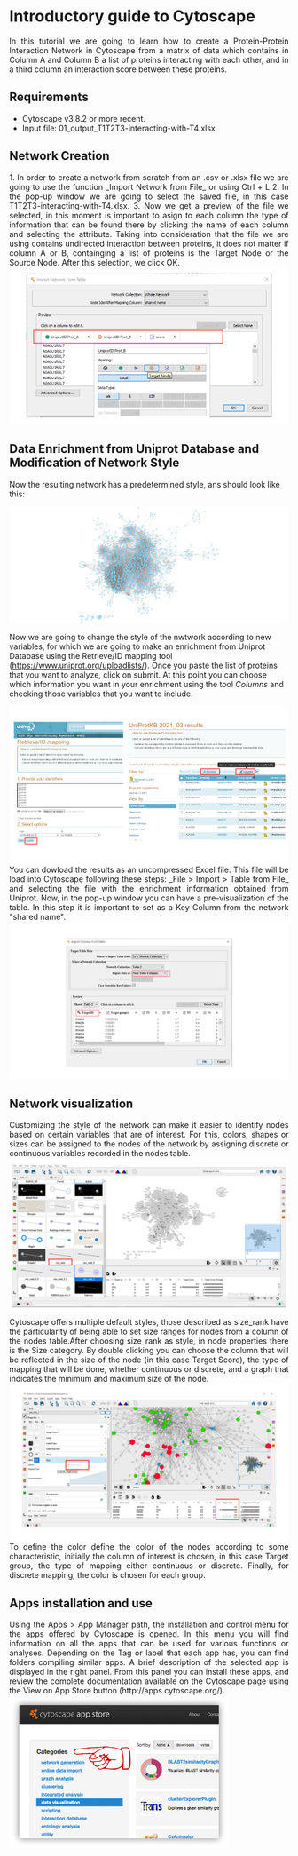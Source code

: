# Introductory guide to Cytoscape

<div align="justify">In this tutorial we are going to learn how to create a Protein-Protein Interaction Network in Cytoscape from a matrix of data which contains in Column A and Column B a list of proteins interacting with each other, and in a third column an interaction score between these proteins.</div>

## Requirements
+ Cytoscape v3.8.2 or more recent.
+ Input file: 01_output_T1T2T3-interacting-with-T4.xlsx

## Network Creation
<div align="justify">1. In order to create a network from scratch from an .csv or .xlsx file we are going to use the function _Import Network from File_ or using Ctrl + L
2. In the pop-up window we are going to select the saved file, in this case T1T2T3-interacting-with-T4.xlsx.
3. Now we get a preview of the file we selected, in this moment is important to asign to each column the type of information that can be found there by clicking the name of each column and selecting the attribute. Taking into consideration that the file we are using contains undirected interaction between proteins, it does not matter if column A or B, containging a list of proteins is the Target Node or the Source Node. After this selection, we click OK.</div>

<img src=".\media\1.png" style="zoom:60%;" />

## Data Enrichment from Uniprot Database and Modification of Network Style 
Now the resulting network has a predetermined style, ans should look like this:

<img src=".\media\2.png" style="zoom:60%;" />


Now we are going to change the style of the nwtwork according to new variables, for which we are going to make an enrichment from Uniprot Database using the Retrieve/ID mapping tool (https://www.uniprot.org/uploadlists/). Once you paste the list of proteins that you want to analyze, click on submit. At this point you can choose which information you want in your enrichment using the tool _Columns_ and checking those variables that you want to include.</div>

<img src=".\media\3.png" style="zoom:60%;" />

<div align="justify">You can dowload the results as an uncompressed Excel file. This file will be load into Cytoscape following these steps: _File > Import > Table from File_ and selecting the file with the enrichment information obtained from Uniprot. Now, in the pop-up window you can have a pre-visualization of the table. In this step it is important to set as a Key Column from the network "shared name".</div>

<img src=".\media\pic3.png" style="zoom:60%;" />

## Network visualization

<div align="justify">Customizing the style of the network can make it easier to identify nodes based on certain variables that are of interest. For this, colors, shapes or sizes can be assigned to the nodes of the network by assigning discrete or continuous variables recorded in the nodes table.</div>

<img src=".\media\pic4.png" style="zoom:60%;" />

<div align="justify">Cytoscape offers multiple default styles, those described as size_rank have the particularity of being able to set size ranges for nodes from a column of the nodes table.After choosing size_rank as style, in node properties there is the Size category. By double clicking you can choose the column that will be reflected in the size of the node (in this case Target Score), the type of mapping that will be done, whether continuous or discrete, and a graph that indicates the minimum and maximum size of the node.</div>

<img src=".\media\pic5.png" style="zoom:60%;" />
 
<div align="justify">To define the color define the color of the nodes according to some characteristic, initially the column of interest is chosen, in this case Target group, the type of mapping either continuous or discrete. Finally, for discrete mapping, the color is chosen for each group.</div>

## Apps installation and use
<div align="justify">Using the Apps > App Manager path, the installation and control menu for the apps offered by Cytoscape is opened. In this menu you will find information on all the apps that can be used for various functions or analyses. Depending on the Tag or label that each app has, you can find folders compiling similar apps. A brief description of the selected app is displayed in the right panel. From this panel you can install these apps, and review the complete documentation available on the Cytoscape page using the View on App Store button (http://apps.cytoscape.org/).</div>

<img src=".\media\pic6.png" style="zoom:60%;" />
